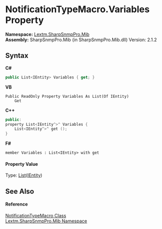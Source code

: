 # NotificationTypeMacro.Variables Property 
 

**Namespace:**&nbsp;<a href="N_Lextm_SharpSnmpPro_Mib">Lextm.SharpSnmpPro.Mib</a><br />**Assembly:**&nbsp;SharpSnmpPro.Mib (in SharpSnmpPro.Mib.dll) Version: 2.1.2

## Syntax

**C#**<br />
``` C#
public List<IEntity> Variables { get; }
```

**VB**<br />
``` VB
Public ReadOnly Property Variables As List(Of IEntity)
	Get
```

**C++**<br />
``` C++
public:
property List<IEntity^>^ Variables {
	List<IEntity^>^ get ();
}
```

**F#**<br />
``` F#
member Variables : List<IEntity> with get

```


#### Property Value
Type: <a href="https://docs.microsoft.com/dotnet/api/system.collections.generic.list-1" target="_blank" rel="noopener noreferrer">List</a>(<a href="T_Lextm_SharpSnmpPro_Mib_IEntity">IEntity</a>)

## See Also


#### Reference
<a href="T_Lextm_SharpSnmpPro_Mib_NotificationTypeMacro">NotificationTypeMacro Class</a><br /><a href="N_Lextm_SharpSnmpPro_Mib">Lextm.SharpSnmpPro.Mib Namespace</a><br />